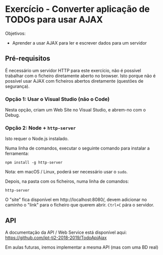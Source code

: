# Exercício - Converter aplicação de TODOs para usar AJAX

Objetivos:

-   Aprender a usar AJAX para ler e escrever dados para um servidor

## Pré-requisitos

É necessário um servidor HTTP para este exercício, não é possível trabalhar com o ficheiro diretamente aberto no browser. Isto porque não é possível usar AJAX com ficheiros abertos diretamente (questões de segurança).

### Opção 1: Usar o Visual Studio (não o Code)

Nesta opção, criam um Web Site no Visual Studio, e abrem-no com o Debug.

### Opção 2: Node + `http-server`

Isto requer o Node.js instalado.

Numa linha de comandos, executar o seguinte comando para instalar a ferramenta:

```
npm install -g http-server
```

Nota: em macOS / Linux, poderá ser necessário usar o `sudo`.

Depois, na pasta com os ficheiros, numa linha de comandos:

```
http-server
```

O "site" fica disponível em http://localhost:8080/, devem adicionar no caminho o "link" para o ficheiro que querem abrir. `Ctrl+C` pára o servidor.

## API

A documentação da API / Web Service está disponível aqui: https://github.com/ipt-ti2-2018-2019/TodoApiAjax

Em aulas futuras, iremos implementar a mesma API (mas com uma BD real)

